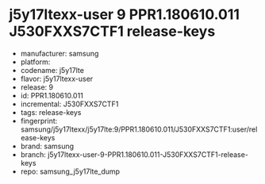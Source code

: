 # j5y17ltexx-user 9 PPR1.180610.011 J530FXXS7CTF1 release-keys
- manufacturer: samsung
- platform: 
- codename: j5y17lte
- flavor: j5y17ltexx-user
- release: 9
- id: PPR1.180610.011
- incremental: J530FXXS7CTF1
- tags: release-keys
- fingerprint: samsung/j5y17ltexx/j5y17lte:9/PPR1.180610.011/J530FXXS7CTF1:user/release-keys
- brand: samsung
- branch: j5y17ltexx-user-9-PPR1.180610.011-J530FXXS7CTF1-release-keys
- repo: samsung_j5y17lte_dump
